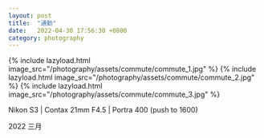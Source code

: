 ```yaml
---
layout: post
title:  "通勤"
date:   2022-04-30 17:56:30 +0800
category: photography
---
```

{% include lazyload.html image_src="/photography/assets/commute/commute_1.jpg" %}
{% include lazyload.html image_src="/photography/assets/commute/commute_2.jpg" %}
{% include lazyload.html image_src="/photography/assets/commute/commute_3.jpg" %}

Nikon S3 | Contax 21mm F4.5 | Portra 400 (push to 1600)

2022 三月
